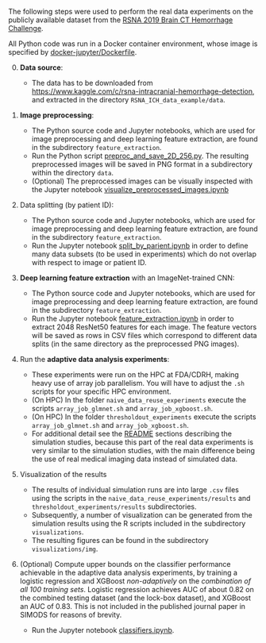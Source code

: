 The following steps were used to perform the real data experiments on the publicly available dataset from the [RSNA 2019 Brain CT Hemorrhage Challenge](https://www.kaggle.com/c/rsna-intracranial-hemorrhage-detection).

All Python code was run in a Docker container environment, whose image is specified by [docker-jupyter/Dockerfile](docker-jupyter/Dockerfile).

0. **Data source**:
    - The data has to be downloaded from <https://www.kaggle.com/c/rsna-intracranial-hemorrhage-detection>, and extracted in the directory `RSNA_ICH_data_example/data`.

1. **Image preprocessing**:
    - The Python source code and Jupyter notebooks, which are used for image preprocessing and deep learning feature extraction, are found in the subdirectory `feature_extraction`.
    - Run the Python script [preproc_and_save_2D_256.py](feature_extraction/preproc_and_save_2D_256.py). The resulting preprocessed images will be saved in PNG format in a subdirectory within the directory `data`.
    - (Optional) The preprocessed images can be visually inspected with the Jupyter notebook [visualize_preprocessed_images.ipynb](feature_extraction/visualize_preprocessed_images.ipynb) 

2. Data splitting (by patient ID):
    - The Python source code and Jupyter notebooks, which are used for image preprocessing and deep learning feature extraction, are found in the subdirectory `feature_extraction`.
    - Run the Jupyter notebook [split_by_parient.ipynb](feature_extraction/split_by_parient.ipynb) in order to define many data subsets (to be used in experiments) which do not overlap with respect to image or patient ID.

3. **Deep learning feature extraction** with an ImageNet-trained CNN:
    - The Python source code and Jupyter notebooks, which are used for image preprocessing and deep learning feature extraction, are found in the subdirectory `feature_extraction`.
    - Run the Jupyter notebook [feature_extraction.ipynb](feature_extraction/feature_extraction.ipynb) in order to extract 2048 ResNet50 features for each image. The feature vectors will be saved as rows in CSV files which correspond to different data splits (in the same directory as the preprocessed PNG images).

4. Run the **adaptive data analysis experiments**:
    - These experiments were run on the HPC at FDA/CDRH, making heavy use of array job parallelism. You will have to adjust the `.sh` scripts for your specific HPC environment.
    - (On HPC) In the folder `naive_data_reuse_experiments` execute the scripts `array_job_glmnet.sh` and `array_job_xgboost.sh`.
    - (On HPC) In the folder `thresholdout_experiments` execute the scripts `array_job_glmnet.sh` and `array_job_xgboost.sh`.
    - For additional detail see the [README](../README.md) sections describing the simulation studies, because this part of the real data experiments is very similar to the simulation studies, with the main difference being the use of real medical imaging data instead of simulated data.

5. Visualization of the results
    - The results of individual simulation runs are into large `.csv` files using the scripts in the `naive_data_reuse_experiments/results` and `thresholdout_experiments/results` subdirectories.
    - Subsequently, a number of visualization can be generated from the simulation results using the R scripts included in the subdirectory `visualizations`.
    - The resulting figures can be found in the subdirectory `visualizations/img`.

6. (Optional) Compute upper bounds on the classifier performance achievable in the adaptive data analysis experiments, by training a logistic regression and XGBoost *non-adaptively* on the *combination of all 100 training sets*. Logistic regression achieves AUC of about 0.82 on the combined testing dataset (and the lock-box dataset), and XGBoost an AUC of 0.83. This is not included in the published journal paper in SIMODS for reasons of brevity.
    - Run the Jupyter notebook [classifiers.ipynb](feature_extraction/classifiers.ipynb).
